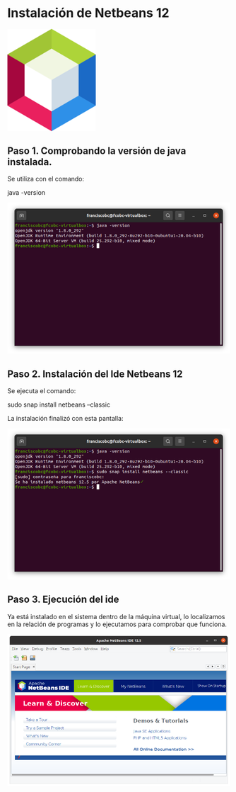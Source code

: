 # Instalación de Netbeans 12

<img src="04nb12.png" width="200" heigh="200">

## Paso 1. Comprobando la versión de java instalada.
Se utiliza con el comando: 

java -version

<img src="01netbeans12-comprobarversion.png" width="600" heigh="600">

## Paso 2. Instalación del Ide Netbeans 12
Se ejecuta el comando:

sudo snap install netbeans –classic

La instalación finalizó con esta pantalla:

<img src="02instalacionnetbeans.png" width="600" heigh="600">

## Paso 3. Ejecución del ide
Ya está instalado en el sistema dentro de la máquina virtual, lo localizamos en la relación de programas y lo ejecutamos para comprobar que funciona.

<img src="03netbeansfuncionando.png" width="600" heigh="600">
